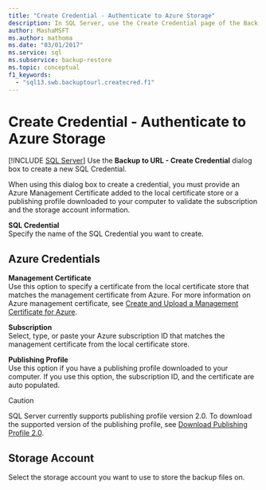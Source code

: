 ```yaml
---
title: "Create Credential - Authenticate to Azure Storage"
description: In SQL Server, use the Create Credential page of the Back Up Database dialog box to provide an Azure Management Certificate to validate your connection.
author: MashaMSFT
ms.author: mathoma
ms.date: "03/01/2017"
ms.service: sql
ms.subservice: backup-restore
ms.topic: conceptual
f1_keywords:
  - "sql13.swb.backuptourl.createcred.f1"
---
```

# Create Credential - Authenticate to Azure Storage
 [!INCLUDE [SQL Server](../../includes/applies-to-version/sqlserver.md)]
  Use the **Backup to URL - Create Credential** dialog box to create a new SQL Credential.  
  
 When using this dialog box to create a credential, you must provide an Azure Management Certificate added to the local certificate store or a publishing profile downloaded to your computer to validate the subscription and the storage account information.  
  
 **SQL Credential**  
 Specify the name of the SQL Credential you want to create.  
  
## Azure Credentials  
 **Management Certificate**  
 Use this option to specify a certificate from the local certificate store that matches the management certificate from Azure. For more information on Azure management certificate, see [Create and Upload a Management Certificate for Azure](/previous-versions/azure/gg551722(v=azure.100)).  
  
 **Subscription**  
 Select, type, or paste your Azure subscription ID that matches the management certificate from the local certificate store.  
  
 **Publishing Profile**  
 Use this option if you have a publishing profile downloaded to your computer. If you use this option, the subscription ID, and the certificate are auto populated.  
  
> [!CAUTION]  
>  SQL Server currently supports publishing profile version 2.0. To download the supported version of the publishing profile, see [Download Publishing Profile 2.0](https://go.microsoft.com/fwlink/?LinkId=396421).  
  
## Storage Account  
 Select the storage account you want to use to store the backup files on.  
  
